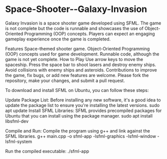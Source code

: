 # Space-Shooter--Galaxy-Invasion
Galaxy Invasion is a space shooter game developed using SFML. The game is not complete but the code is runnable and showcases the use of Object-Oriented Programming (OOP) concepts. Players can expect an engaging gameplay experience once the game is completed.

Features
Space-themed shooter game.
Object-Oriented Programming (OOP) concepts used for game development.
Runnable code, although the game is not yet complete.
How to Play
Use arrow keys to move the spaceship.
Press the space bar to shoot lasers and destroy enemy ships.
Avoid collisions with enemy ships and asteroids.
Contributions to improve the game, fix bugs, or add new features are welcome. Please fork the repository, make your changes, and submit a pull request.

To download and install SFML on Ubuntu, you can follow these steps:

Update Package List: Before installing any new software, it's a good idea to update the package list to ensure you're installing the latest versions.
sudo apt update
Install SFML Libraries: SFML provides precompiled packages for Ubuntu that you can install using the package manager.
sudo apt install libsfml-dev

Compile and Run: Compile the program using g++ and link against the SFML libraries.
g++ main.cpp -o sfml-app -lsfml-graphics -lsfml-window -lsfml-system

Run the compiled executable:
./sfml-app
